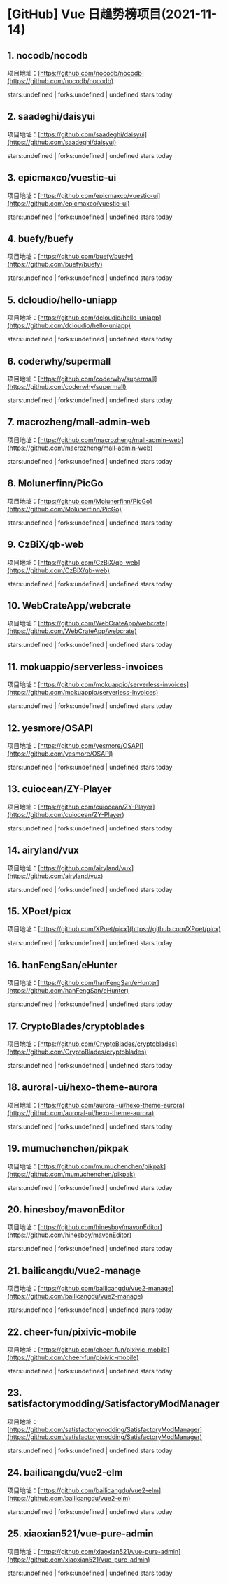 # [GitHub] Vue 日趋势榜项目(2021-11-14)

## 1. nocodb/nocodb 

项目地址：[https://github.com/nocodb/nocodb](https://github.com/nocodb/nocodb)

stars:undefined | forks:undefined | undefined stars today 



## 2. saadeghi/daisyui 

项目地址：[https://github.com/saadeghi/daisyui](https://github.com/saadeghi/daisyui)

stars:undefined | forks:undefined | undefined stars today 



## 3. epicmaxco/vuestic-ui 

项目地址：[https://github.com/epicmaxco/vuestic-ui](https://github.com/epicmaxco/vuestic-ui)

stars:undefined | forks:undefined | undefined stars today 



## 4. buefy/buefy 

项目地址：[https://github.com/buefy/buefy](https://github.com/buefy/buefy)

stars:undefined | forks:undefined | undefined stars today 



## 5. dcloudio/hello-uniapp 

项目地址：[https://github.com/dcloudio/hello-uniapp](https://github.com/dcloudio/hello-uniapp)

stars:undefined | forks:undefined | undefined stars today 



## 6. coderwhy/supermall 

项目地址：[https://github.com/coderwhy/supermall](https://github.com/coderwhy/supermall)

stars:undefined | forks:undefined | undefined stars today 



## 7. macrozheng/mall-admin-web 

项目地址：[https://github.com/macrozheng/mall-admin-web](https://github.com/macrozheng/mall-admin-web)

stars:undefined | forks:undefined | undefined stars today 



## 8. Molunerfinn/PicGo 

项目地址：[https://github.com/Molunerfinn/PicGo](https://github.com/Molunerfinn/PicGo)

stars:undefined | forks:undefined | undefined stars today 



## 9. CzBiX/qb-web 

项目地址：[https://github.com/CzBiX/qb-web](https://github.com/CzBiX/qb-web)

stars:undefined | forks:undefined | undefined stars today 



## 10. WebCrateApp/webcrate 

项目地址：[https://github.com/WebCrateApp/webcrate](https://github.com/WebCrateApp/webcrate)

stars:undefined | forks:undefined | undefined stars today 



## 11. mokuappio/serverless-invoices 

项目地址：[https://github.com/mokuappio/serverless-invoices](https://github.com/mokuappio/serverless-invoices)

stars:undefined | forks:undefined | undefined stars today 



## 12. yesmore/OSAPI 

项目地址：[https://github.com/yesmore/OSAPI](https://github.com/yesmore/OSAPI)

stars:undefined | forks:undefined | undefined stars today 



## 13. cuiocean/ZY-Player 

项目地址：[https://github.com/cuiocean/ZY-Player](https://github.com/cuiocean/ZY-Player)

stars:undefined | forks:undefined | undefined stars today 



## 14. airyland/vux 

项目地址：[https://github.com/airyland/vux](https://github.com/airyland/vux)

stars:undefined | forks:undefined | undefined stars today 



## 15. XPoet/picx 

项目地址：[https://github.com/XPoet/picx](https://github.com/XPoet/picx)

stars:undefined | forks:undefined | undefined stars today 



## 16. hanFengSan/eHunter 

项目地址：[https://github.com/hanFengSan/eHunter](https://github.com/hanFengSan/eHunter)

stars:undefined | forks:undefined | undefined stars today 



## 17. CryptoBlades/cryptoblades 

项目地址：[https://github.com/CryptoBlades/cryptoblades](https://github.com/CryptoBlades/cryptoblades)

stars:undefined | forks:undefined | undefined stars today 



## 18. auroral-ui/hexo-theme-aurora 

项目地址：[https://github.com/auroral-ui/hexo-theme-aurora](https://github.com/auroral-ui/hexo-theme-aurora)

stars:undefined | forks:undefined | undefined stars today 



## 19. mumuchenchen/pikpak 

项目地址：[https://github.com/mumuchenchen/pikpak](https://github.com/mumuchenchen/pikpak)

stars:undefined | forks:undefined | undefined stars today 



## 20. hinesboy/mavonEditor 

项目地址：[https://github.com/hinesboy/mavonEditor](https://github.com/hinesboy/mavonEditor)

stars:undefined | forks:undefined | undefined stars today 



## 21. bailicangdu/vue2-manage 

项目地址：[https://github.com/bailicangdu/vue2-manage](https://github.com/bailicangdu/vue2-manage)

stars:undefined | forks:undefined | undefined stars today 



## 22. cheer-fun/pixivic-mobile 

项目地址：[https://github.com/cheer-fun/pixivic-mobile](https://github.com/cheer-fun/pixivic-mobile)

stars:undefined | forks:undefined | undefined stars today 



## 23. satisfactorymodding/SatisfactoryModManager 

项目地址：[https://github.com/satisfactorymodding/SatisfactoryModManager](https://github.com/satisfactorymodding/SatisfactoryModManager)

stars:undefined | forks:undefined | undefined stars today 



## 24. bailicangdu/vue2-elm 

项目地址：[https://github.com/bailicangdu/vue2-elm](https://github.com/bailicangdu/vue2-elm)

stars:undefined | forks:undefined | undefined stars today 



## 25. xiaoxian521/vue-pure-admin 

项目地址：[https://github.com/xiaoxian521/vue-pure-admin](https://github.com/xiaoxian521/vue-pure-admin)

stars:undefined | forks:undefined | undefined stars today 



